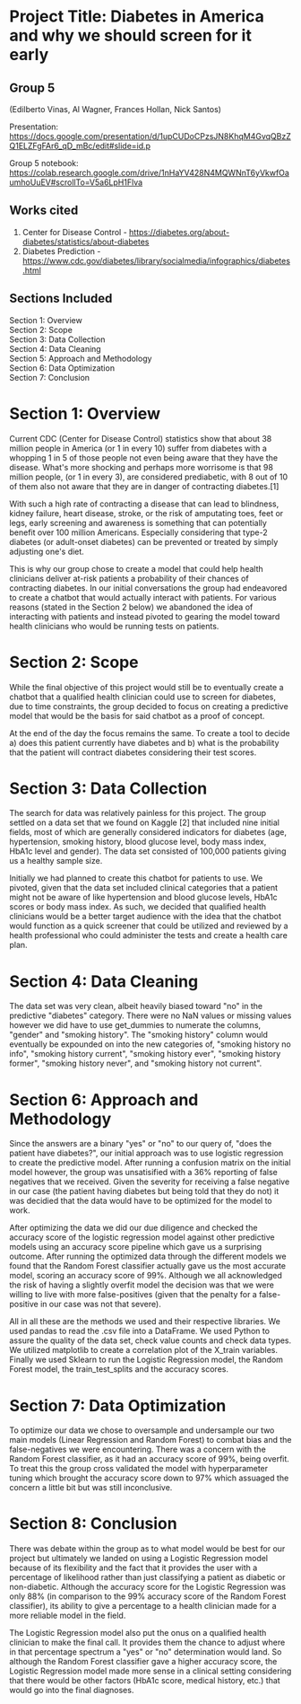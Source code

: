 
# Project Title: Diabetes in America and why we should screen for it early
## Group 5 
(Edilberto Vinas, Al Wagner, Frances Hollan, Nick Santos)

Presentation: https://docs.google.com/presentation/d/1upCUDoCPzsJN8KhqM4GvqQBzZQ1ELZFgFAr6_qD_mBc/edit#slide=id.p

Group 5 notebook: https://colab.research.google.com/drive/1nHaYV428N4MQWNnT6yVkwfOaumhoUuEV#scrollTo=V5a6LpH1Flva

## Works cited
1. Center for Disease Control - https://diabetes.org/about-diabetes/statistics/about-diabetes
2. Diabetes Prediction - https://www.cdc.gov/diabetes/library/socialmedia/infographics/diabetes.html

## Sections Included
Section 1: Overview<br>
Section 2: Scope<br>
Section 3: Data Collection<br>
Section 4: Data Cleaning<br>
Section 5: Approach and Methodology<br>
Section 6: Data Optimization<br>
Section 7: Conclusion<br>

# Section 1: Overview
Current CDC (Center for Disease Control) statistics show that about 38 million people in America (or 1 in every 10) suffer from diabetes with a whopping 1 in 5 of those people not even being aware that they have the disease. What's more shocking and perhaps more worrisome is that 98 million people, (or 1 in every 3), are considered prediabetic, with 8 out of 10 of them also not aware that they are in danger of contracting diabetes.[1]

With such a high rate of contracting a disease that can lead to blindness, kidney failure, heart disease, stroke, or the risk of amputating toes, feet or legs, early screening and awareness is something that can potentially benefit over 100 million Americans. Especially considering that type-2 diabetes (or adult-onset diabetes) can be prevented or treated by simply adjusting one's diet.

This is why our group chose to create a model that could help health clinicians deliver at-risk patients a probability of their chances of contracting diabetes. In our initial conversations the group had endeavored to create a chatbot that would actually interact with patients. For various reasons (stated in the Section 2 below) we abandoned the idea of interacting with patients and instead pivoted to gearing the model toward health clinicians who would be running tests on patients.

# Section 2: Scope
While the final objective of this project would still be to eventually create a chatbot that a qualified health clinician could use to screen for diabetes, due to time constraints, the group decided to focus on creating a predictive model that would be the basis for said chatbot as a proof of concept.

At the end of the day the focus remains the same. To create a tool to decide a) does this patient currently have diabetes and b) what is the probability that the patient will contract diabetes considering their test scores.

# Section 3: Data Collection
The search for data was relatively painless for this project. The group settled on a data set that we found on Kaggle [2] that included nine initial fields, most of which are generally considered indicators for diabetes (age, hypertension, smoking history, blood glucose level, body mass index, HbA1c level and gender). The data set consisted of 100,000 patients giving us a healthy sample size. 

Initially we had planned to create this chatbot for patients to use. We pivoted, given that the data set included clinical categories that a patient might not be aware of like hypertension and blood glucose levels, HbA1c scores or body mass index. As such, we decided that qualified health clinicians would be a better target audience with the idea that the chatbot would function as a quick screener that could be utilized and reviewed by a health professional who could administer the tests and create a health care plan.

# Section 4: Data Cleaning
The data set was very clean, albeit heavily biased toward "no" in the predictive "diabetes" category. There were no NaN values or missing values however we did have to use get_dummies to numerate the columns, "gender" and "smoking history". The "smoking history" column would eventually be expounded on into the new categories of, "smoking history no info", "smoking history current", "smoking history ever", "smoking history former", "smoking history never", and "smoking history not current".

# Section 6: Approach and Methodology
Since the answers are a binary "yes" or "no" to our query of, "does the patient have diabetes?", our initial approach was to use logistic regression to create the predictive model. After running a confusion matrix on the initial model however, the group was unsatisified with a 36% reporting of false negatives that we received. Given the severity for receiving a false negative in our case (the patient having diabetes but being told that they do not) it was decidied that the data would have to be optimized for the model to work.

After optimizing the data we did our due diligence and checked the accuracy score of the logistic regression model against other predictive models using an accuracy score pipeline which gave us a surprising outcome. After running the optimized data through the different models we found that the Random Forest classifier actually gave us the most accurate model, scoring an accuracy score of 99%. Although we all acknowledged the risk of having a slightly overfit model the decision was that we were willing to live with more false-positives (given that the penalty for a false-positive in our case was not that severe).

All in all these are the methods we used and their respective libraries. We used pandas to read the .csv file into a DataFrame. We used Python to assure the quality of the data set, check value counts and check data types. We utilized matplotlib to create a correlation plot of the X_train variables. Finally we used Sklearn to run the Logistic Regression model, the Random Forest model, the train_test_splits and the accuracy scores.

# Section 7: Data Optimization
To optimize our data we chose to oversample and undersample our two main models (Linear Regression and Random Forest) to combat bias and the false-negatives we were encountering. There was a concern with the Random Forest classifier, as it had an accuracy score of 99%, being overfit. To treat this the group cross validated the model with hyperparameter tuning which brought the accuracy score down to 97% which assuaged the concern a little bit but was still inconclusive.

# Section 8: Conclusion
There was debate within the group as to what model would be best for our project but ultimately we landed on using a Logistic Regression model because of its flexibility and the fact that it provides the user with a percentage of likelihood rather than just classifying a patient as diabetic or non-diabetic. Although the accuracy score for the Logistic Regression was only 88% (in comparison to the 99% accuracy score of the Random Forest classifier), its ability to give a percentage to a health clinician made for a more reliable model in the field.

The Logistic Regression model also put the onus on a qualified health clinician to make the final call. It provides them the chance to adjust where in that percentage spectrum a "yes" or "no" determination would land. So although the Random Forest classifier gave a higher accuracy score, the Logistic Regression model made more sense in a clinical setting considering that there would be other factors (HbA1c score, medical history, etc.) that would go into the final diagnoses.